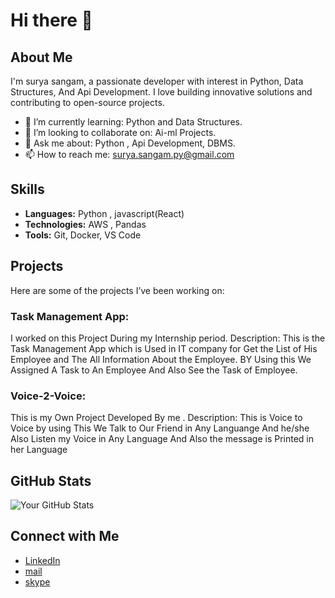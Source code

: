 # Hi there 👋

## About Me
I'm surya sangam, a passionate developer with interest in Python, Data Structures, And Api Development. I love building innovative solutions and contributing to open-source projects.

- 🌱 I’m currently learning: Python and Data Structures.
- 👯 I’m looking to collaborate on: Ai-ml Projects.
- 💬 Ask me about: Python , Api Development, DBMS.
- 📫 How to reach me: surya.sangam.py@gmail.com


## Skills
- **Languages:** Python , javascript(React)
- **Technologies:** AWS , Pandas
- **Tools:** Git, Docker, VS Code 

## Projects
Here are some of the projects I’ve been working on:

### Task Management App:
I worked on this Project During my Internship period.
Description: This is the Task Management App which is Used in IT company for Get the List of His Employee and The All Information About the Employee. BY Using this We Assigned A Task to An Employee And Also See the Task of Employee. 

### Voice-2-Voice:
This is my Own Project Developed By me .
Description: This is Voice to Voice by using This We Talk to Our Friend in Any Languange And he/she Also Listen my Voice in Any Language And Also the message is Printed in her Language

## GitHub Stats
![Your GitHub Stats](https://github-readme-stats.vercel.app/api?username=surya-1312&show_icons=true&theme=radical)

## Connect with Me
- [LinkedIn](https://www.linkedin.com/in/surya0202/)
- [mail](mailto:surya.sangam.py@gmail.com)
- [skype](https://join.skype.com/invite/q8eDh4drMYjw)
